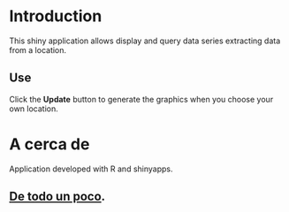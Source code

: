 Introduction
========================================================

This shiny application allows display and query data series extracting data from a location.

## Use

Click the <b>Update</b> button to generate the graphics when you choose your own location.

A cerca de
========================================================

Application developed with R and shinyapps.

## [De todo un poco](http://jmprietob.github.io).